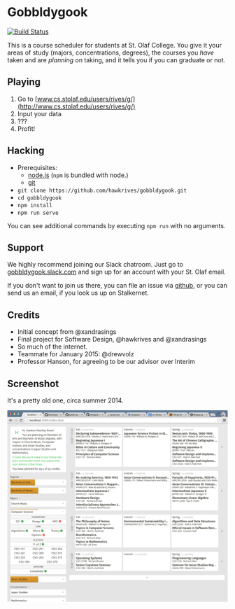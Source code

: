 # Gobbldygook
[![Build Status](https://travis-ci.org/hawkrives/gobbldygook.svg?branch=master)](https://travis-ci.org/hawkrives/gobbldygook)

This is a course scheduler for students at St. Olaf College. You give it your areas of study (majors, concentrations, degrees), the courses you *have* taken and are *planning* on taking, and it tells you if you can graduate or not.


## Playing

1. Go to [www.cs.stolaf.edu/users/rives/g/](http://www.cs.stolaf.edu/users/rives/g/)
2. Input your data
3. ???
4. Profit!


## Hacking
- Prerequisites: 
	- [node.js](https://nodejs.org) (`npm` is bundled with node.)
	- [git](https://git-scm.com)
- `git clone https://github.com/hawkrives/gobbldygook.git`
- `cd gobbldygook`
- `npm install`
- `npm run serve`

You can see additional commands by executing `npm run` with no arguments. 


## Support
We highly recommend joining our Slack chatroom. Just go to [gobbldygook.slack.com](https://gobbldygook.slack.com) and sign up for an account with your St. Olaf email. 

If you don't want to join us there, you can file an issue via [github](https://github.com/hawkrives/gobbldygook/issues/), or you can send us an email, if you look us up on Stalkernet. 


## Credits
- Initial concept from @xandrasings
- Final project for Software Design, @hawkrives and @xandrasings
- So much of the internet.
- Teammate for January 2015: @drewvolz
- Professor Hanson, for agreeing to be our advisor over Interim


## Screenshot
It's a pretty old one, circa summer 2014. 

![Screenshot!](./screenshot.png)
